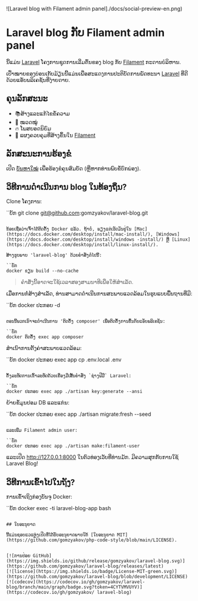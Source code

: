 ![Laravel blog with Filament admin panel]./docs/social-preview-en.png)

# Laravel blog ກັບ Filament admin panel

ນີ້​ແມ່ນ [Laravel](https://laravel.com) ໂຄງ​ການ​ຊຸດ​ການ​ເລີ່ມ​ຕົ້ນ​ຂອງ blog ກັບ [Filament](https://filamentphp.com) ກະ​ດານ​ບໍ​ລິ​ຫານ.

ເປົ້າໝາຍຂອງບ່ອນເກັບມ້ຽນນີ້ແມ່ນເພື່ອສະແດງການປະຕິບັດການພັດທະນາ [Laravel](https://laravel.com) ທີ່ດີດ້ວຍແອັບພລິເຄຊັນທີ່ງ່າຍດາຍ.

## ຄຸນ​ລັກ​ສະ​ນະ

- 📚ສ້າງແລະແກ້ໄຂຂໍ້ຄວາມ
- 🥑 ໝວດໝູ່
- :fire: ໂພສຍອດນິຍົມ
- :hatched_chick: ແຜງຄວບຄຸມທີ່ສ້າງຂຶ້ນໃນ [Filament](https://filamentphp.com)

## ລັກສະນະການຮ້ອງຂໍ

ເປີດ [ບັນຫາໃໝ່](https://github.com/gomzyakov/laravel-blog/issues/new) ເພື່ອຮ້ອງຂໍຄຸນສົມບັດ (ຫຼືຫາກທ່ານພົບຂໍ້ບົກພ່ອງ).

## ວິທີການດໍາເນີນການ blog ໃນທ້ອງຖິ່ນ?

Clone ໂຄງ​ການ​:

``ບັກ
git clone git@github.com:gomzyakov/laravel-blog.git
```

ຂ້ອຍເຊື່ອວ່າເຈົ້າໄດ້ຕິດຕັ້ງ Docker ແລ້ວ. ຖ້າບໍ່, ພຽງແຕ່ເຮັດມັນຢູ່ໃນ [Mac](https://docs.docker.com/desktop/install/mac-install/), [Windows](https://docs.docker.com/desktop/install/windows -install/) ຫຼື [Linux](https://docs.docker.com/desktop/install/linux-install/).

ສ້າງຮູບພາບ 'laravel-blog' ດ້ວຍຄໍາສັ່ງຕໍ່ໄປນີ້:

``ບັກ
docker ຂຽນ build --no-cache
```

> ຄຳສັ່ງນີ້ອາດຈະໃຊ້ເວລາສອງສາມນາທີເພື່ອໃຫ້ສຳເລັດ.

ເມື່ອ​ການ​ກໍ່​ສ້າງ​ສໍາ​ເລັດ​, ທ່ານ​ສາ​ມາດ​ດໍາ​ເນີນ​ການ​ສະ​ພາບ​ແວດ​ລ້ອມ​ໃນ​ຮູບ​ແບບ​ພື້ນ​ຖານ​ທີ່​ມີ​:

``ບັກ
docker ປະກອບ -d
```

ຕອນນີ້ພວກເຮົາຈະດໍາເນີນການ 'ຕິດຕັ້ງ composer' ເພື່ອຕິດຕັ້ງການຂຶ້ນກັບແອັບພລິເຄຊັນ:

``ບັກ
docker ຕິດຕັ້ງ exec app composer
```

ສຳເນົາການຕັ້ງຄ່າສະພາບແວດລ້ອມ:

``ບັກ
docker ປະກອບ exec app cp .env.local .env
```

ຕັ້ງລະຫັດການເຂົ້າລະຫັດດ້ວຍເຄື່ອງມືເສັ້ນຄໍາສັ່ງ `ຊ່າງຝີມື` Laravel:

``ບັກ
docker ປະກອບ exec app ./artisan key:generate --ansi
```

ຍ້າຍຂໍ້ມູນປອມ DB ແລະແກ່ນ:

``ບັກ
docker ປະກອບ exec app ./artisan migrate:fresh --seed
```

ແລະເພີ່ມ Filament admin user:

``ບັກ
docker ປະກອບ exec app ./artisan make:filament-user
```

ແລະເປີດ http://127.0.0.1:8000 ໃນຕົວທ່ອງເວັບທີ່ທ່ານມັກ. ມີຄວາມສຸກກັບການໃຊ້ Laravel Blog!

## ວິທີການເຂົ້າໄປໃນຖັງ?

ການເຂົ້າເຖິງກ່ອງບັນຈຸ Docker:

``ບັກ
docker exec -ti laravel-blog-app bash
```

## ໃບອະນຸຍາດ

ນີ້ແມ່ນຊອບແວແຫຼ່ງເປີດທີ່ໄດ້ຮັບອະນຸຍາດພາຍໃຕ້ [ໃບອະນຸຍາດ MIT](https://github.com/gomzyakov/php-code-style/blob/main/LICENSE).


[![ການປ່ອຍ GitHub](https://img.shields.io/github/release/gomzyakov/laravel-blog.svg)](https://github.com/gomzyakov/laravel-blog/releases/latest)
[![license](https://img.shields.io/badge/License-MIT-green.svg)](https://github.com/gomzyakov/laravel-blog/blob/development/LICENSE)
[![codecov](https://codecov.io/gh/gomzyakov/laravel-blog/branch/main/graph/badge.svg?token=4CYTVMVUYV)](https://codecov.io/gh/gomzyakov/ laravel-blog)